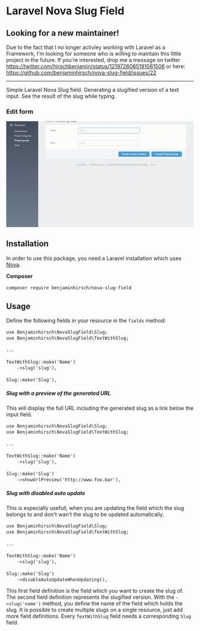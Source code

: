 # Laravel Nova Slug Field

## Looking for a new maintainer!
Due to the fact that I no longer activley working with Laravel as a Framework, I'm looking for someone who is willing to maintain this little project in the future. If you're interested, drop me a message on twitter https://twitter.com/hirschbenjamin/status/1219726085191061506 or here: https://github.com/benjaminhirsch/nova-slug-field/issues/22

---


Simple Laravel Nova Slug field. Generating a slugified version of a text 
input. See the result of the slug  while typing.
 
### Edit form

![details page select](https://raw.githubusercontent.com/benjaminhirsch/benjaminhirsch.github.io/master/repository-assets/nova-slug-demo.gif)

## Installation

In order to use this package, you need a Laravel installation which uses [Nova](https://nova.laravel.com).

**Composer**

```bash
composer require benjaminhirsch/nova-slug-field
```

## Usage
Define the following fields in your resource in the ```fields``` method:
```
use Benjaminhirsch\NovaSlugField\Slug;
use Benjaminhirsch\NovaSlugField\TextWithSlug;

...

TextWithSlug::make('Name')
    ->slug('slug'),

Slug::make('Slug'),
```

##### Slug with a preview of the generated URL
This will display the full URL including the generated slug as a link below the input field.
```
use Benjaminhirsch\NovaSlugField\Slug;
use Benjaminhirsch\NovaSlugField\TextWithSlug;

...

TextWithSlug::make('Name')
    ->slug('slug'),

Slug::make('Slug')
    ->showUrlPreview('http://www.foo.bar'),
```

##### Slug with disabled auto update
This is especially usefull, when you are updating the field which the slug belongs to and don't wan't the slug to be updated automatically.
```
use Benjaminhirsch\NovaSlugField\Slug;
use Benjaminhirsch\NovaSlugField\TextWithSlug;

...

TextWithSlug::make('Name')
    ->slug('slug'),

Slug::make('Slug')
    ->disableAutoUpdateWhenUpdating(),
```

This first field definition is the field which you want to create the slug of. The second field 
definition represents the slugified version. With the ```->slug('name')``` method, you  define 
the name of the field which holds the slug. It is possible to create multiple slugs on a single
resource, just add more field definitions. Every ```TextWithSlug``` field needs a  corresponding
```Slug``` field.
